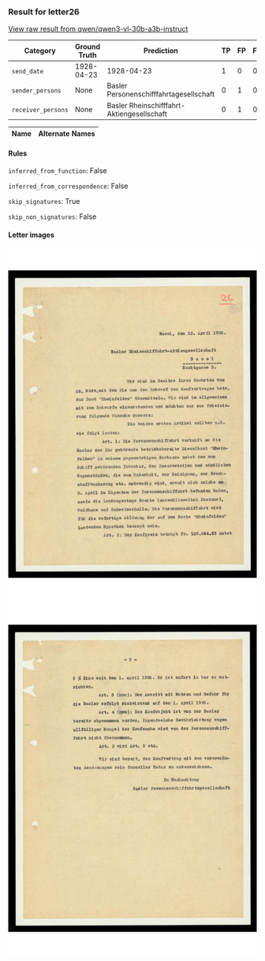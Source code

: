 ### Result for letter26
[View raw result from qwen/qwen3-vl-30b-a3b-instruct](https://github.com/RISE-UNIBAS/humanities_data_benchmark/blob/main/results/2025-10-20/T0255/request_T0255_letter26.json)


| Category          | Ground Truth | Prediction | TP | FP | FN |
|------------------|--------------|------------|----|----|----|
| `send_date`        | 1928-04-23 | 1928-04-23 | 1 | 0 | 0 |
| `sender_persons`  | None | Basler Personenschifffahrtagesellschaft | 0 | 1 | 0 |
| `receiver_persons` | None | Basler Rheinschifffahrt-Aktiengesellschaft | 0 | 1 | 0 |

| Name | Alternate Names |
| --- | --- |

#### Rules
`inferred_from_function`: False

`inferred_from_correspondence`: False

`skip_signatures`: True

`skip_non_signatures`: False

#### Letter images

<img src="https://github.com/RISE-UNIBAS/humanities_data_benchmark/blob/main/benchmarks/metadata_extraction/images/letter26_p1.jpg?raw=true" alt="letter26_p1.jpg" width="800px">

<img src="https://github.com/RISE-UNIBAS/humanities_data_benchmark/blob/main/benchmarks/metadata_extraction/images/letter26_p2.jpg?raw=true" alt="letter26_p2.jpg" width="800px">

